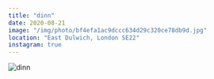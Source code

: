```yaml
---
title: "dinn"
date: 2020-08-21
image: "/img/photo/bf4efa1ac9dccc634d29c320ce78db9d.jpg"
location: "East Dulwich, London SE22"
instagram: true
---
```


![dinn](/img/photo/bf4efa1ac9dccc634d29c320ce78db9d.jpg)
